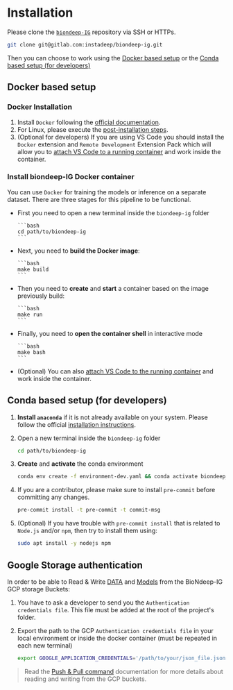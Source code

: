 # Installation

Please clone the [`biondeep-IG`](https://gitlab.com/instadeep/biondeep-ig) repository via SSH or HTTPs.

```bash
git clone git@gitlab.com:instadeep/biondeep-ig.git
```

Then you can choose to work using the [Docker based setup](#docker-based-setup) or the [Conda based setup (for developers)](#conda-based-setup-for-developers)

## Docker based setup

### Docker Installation

1. Install `Docker` following the [official documentation](https://docs.docker.com/get-docker/).
2. For Linux, please execute the
   [post-installation steps](https://docs.docker.com/engine/install/linux-postinstall/).
3. (Optional for developers) If you are using VS Code you should install the `Docker` extension and `Remote Development` Extension Pack which will allow you to [attach VS Code to a running container](https://code.visualstudio.com/docs/devcontainers/attach-container) and work inside the container.

### Install biondeep-IG Docker container

You can use `Docker` for training the models or inference on a separate dataset. There are three
stages for this pipeline to be functional.

* First you need to open a new terminal inside the `biondeep-ig` folder

      ```bash
      cd path/to/biondeep-ig
      ```

* Next, you need to __build the Docker image__:

      ```bash
      make build
      ```

* Then you need to __create__ and __start__ a container based on the image previously build:

      ```bash
      make run
      ```

* Finally, you need to __open the container shell__ in interactive mode

      ```bash
      make bash
      ```

* (Optional) You can also [attach VS Code to the running container](https://code.visualstudio.com/docs/devcontainers/attach-container) and work inside the container.

## Conda based setup (for developers)

1. __Install `anaconda`__ if it is not already available on your system. Please follow the official
[installation instructions](https://docs.anaconda.com/free/anaconda/install/).

2. Open a new terminal inside the `biondeep-ig` folder

      ```bash
      cd path/to/biondeep-ig
      ```

3. __Create__ and __activate__ the conda environment

      ```bash
      conda env create -f environment-dev.yaml && conda activate biondeep_ig
      ```

4. If you are a contributor, please make sure to install `pre-commit` before committing any changes.

      ```bash
      pre-commit install -t pre-commit -t commit-msg
      ```

5. (Optional) If you have trouble with `pre-commit install` that is related to `Node.js` and/or `npm`, then try to install them using:

      ```bash
      sudo apt install -y nodejs npm
      ```

## Google Storage authentication

In order to be able to Read & Write [DATA](https://console.cloud.google.com/storage/browser/biondeep-data/IG) and [Models](https://console.cloud.google.com/storage/browser/biondeep-models/IG) from the BioNdeep-IG GCP storage Buckets:

1. You have to ask a developer to send you the `Authentication credentials file`. This file must be added at the root of the project's folder.

2. Export the path to the GCP `Authentication credentials file` in your local environment or inside the docker container (must be repeated in each new terminal)

      ```bash
      export GOOGLE_APPLICATION_CREDENTIALS='/path/to/your/json_file.json'
      ```

>Read the [Push & Pull command](push_pull.md) documentation for more details about reading and writing from the GCP buckets.
